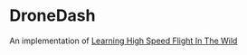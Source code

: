 # DroneDash

An implementation of [Learning High Speed Flight In The Wild](https://rpg.ifi.uzh.ch/docs/Loquercio21_Science.pdf)
